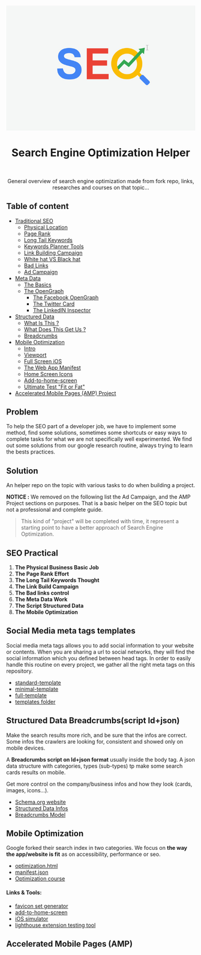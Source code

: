 <div align="center">
<img src="assets/img/seo-main-img.jpg"/><br />

<h1>Search Engine Optimization Helper</h1><br />

<p>General overview of search engine optimization made from fork repo, links, researches and courses on that topic...</p>
</div>

## Table of content

- [Traditional SEO](course/TRADITIONAL.md)
  - [Physical Location](course/TRADITIONAL.md#physical-location)
  - [Page Rank](course/TRADITIONAL.md#pagerank)
  - [Long Tail Keywords](course/TRADITIONAL.md#long-tail-keywords)
  - [Keywords Planner Tools](course/TRADITIONAL.md#keywords-planner-tools)
  - [Link Building Campaign](course/TRADITIONAL.md#link-building-campaign)
  - [White hat VS Black hat](course/TRADITIONAL.md#white-hat-vs-black-hat)
  - [Bad Links](course/TRADITIONAL.md#bad-links)
  - [Ad Campaign](course/TRADITIONAL.md#ad-campaigns)
- [Meta Data](course/METADATA.md)
  - [The Basics](course/METADATA.md#basics-meta-tags)
  - [The OpenGraph](course/METADATA.md#opengraph-meta-tags)
    - [The Facebook OpenGraph](course/METADATA.md#facebook-opengraph)
    - [The Twitter Card](course/METADATA.md#twitter-card)
    - [The LinkedIN Inspector](course/METADATA.md#linkedin-inspector)
- [Structured Data](course/STRUCTUREDDATA.md)
  - [What Is This ?](course/STRUCTUREDDATA.md#what-is-this)
  - [What Does This Get Us ?](course/STRUCTUREDDATA.md#what-does-this-get-us)
  - [Breadcrumbs](course/STRUCTUREDDATA.md#breadcrumbs)
- [Mobile Optimization](course/MOBILEOPTIMIZATION.md)
  - [Intro](course/MOBILEOPTIMIZATION.md#Intro)
  - [Viewport](course/MOBILEOPTIMIZATION.md#The-viewport)
  - [Full Screen iOS](course/MOBILEOPTIMIZATION.md#The-Full-screen-Mode-(-iOS-))
  - [The Web App Manifest](course/MOBILEOPTIMIZATION.md#The-Manifest-.-json-(Android))
  - [Home Screen Icons](course/MOBILEOPTIMIZATION.md#Home-Screen-Icons)
  - [Add-to-home-screen](course/MOBILEOPTIMIZATION.md#Add-To-Home-Screen-Lib)
  - [Ultimate Test "Fit or Fat"](course/MOBILEOPTIMIZATION.md#The-Ultimate-test:-"-Fit-Or-Fat-"-app)
- [Accelerated Mobile Pages (AMP) Project](course/AMP.md)

## Problem

To help the SEO part of a developer job, we have to implement some method, find some solutions, sometimes some shortcuts or easy ways to complete tasks for what we are not specifically well experimented.
We find out some solutions from our google research routine, always trying to learn the bests practices.


## Solution

An helper repo on the topic with various tasks to do when building a project.

**NOTICE :** 
We removed on the following list the Ad Campaign, and the AMP Project sections on purposes. That is a basic helper on the SEO topic but not a professional and complete guide.

> This kind of "project" will be completed with time, it represent a starting point to have a better approach of Search Engine Optimization.

## SEO Practical

1. **The Physical Business Basic Job**
2. **The Page Rank Effort**
3. **The Long Tail Keywords Thought**
4. **The Link Build Campaign**
5. **The Bad links control**
6. **The Meta Data Work**  
7. **The Script Structured Data**
8. **The Mobile Optimization**

## Social Media meta tags templates

Social media meta tags allows you to add social information to your website or contents.
When you are sharing a url to social networks, they will find the social information which you defined between head tags.
In order to easily handle this routine on every project, we gather all the right meta tags on this repository.

- [standard-template](templates/standard-template.html)
- [minimal-template](templates/minimal-template.html)
- [full-template](templates/full-template.html)
- [templates folder](templates)

## Structured Data Breadcrumbs(script ld+json)

Make the search results more rich, and be sure that the infos are correct.
Some infos the crawlers are looking for, consistent and showed only on mobile devices.

A **Breadcrumbs script on ld+json format** usually inside the body tag. A json data structure with categories, types (sub-types) tp make some search cards results on mobile.

Get more control on the company/business infos and how they look (cards, images, icons...).

- [Schema.org website](https://schema.org/)
- [Structured Data Infos](course/STRUCTUREDDATA.md)
- [Breadcrumbs Model](breadcrumbs/breadcrumbs.html)

## Mobile Optimization

Google forked their search index in two categories.
We focus on **the way the app/website is fit** as on accessibility, performance or seo.

- [optimization.html](mobile-optimization/optimization.html)
- [manifest.json](mobile-optimization/manifest.json)
- [Optimization course](course/MOBILEOPTIMIZATION.md)


#### Links & Tools:
- [favicon set generator](https://realfavicongenerator.net/)
- [add-to-home-screen](https://github.com/cubiq/add-to-homescreen)
- [iOS simulator](https://appetize.io/)
- [lighthouse extension testing tool](https://chrome.google.com/webstore/detail/lighthouse/blipmdconlkpinefehnmjammfjpmpbjk?hl=fr) 

## Accelerated Mobile Pages (AMP)